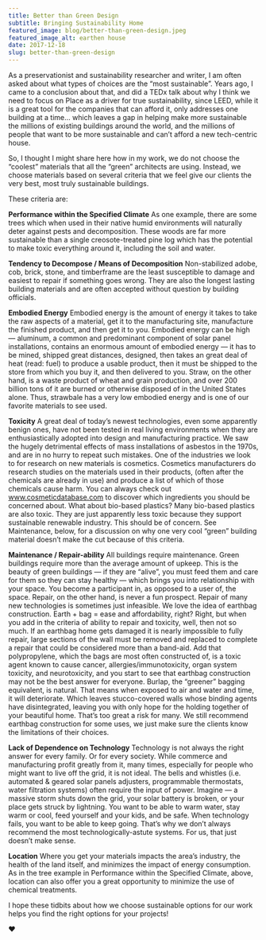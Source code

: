 ```yaml
---
title: Better than Green Design
subtitle: Bringing Sustainability Home
featured_image: blog/better-than-green-design.jpeg
featured_image_alt: earthen house
date: 2017-12-18
slug: better-than-green-design
---
```


As a preservationist and sustainability researcher and writer, I am often asked about what types of choices are the “most sustainable”. Years ago, I came to a conclusion about that, and did a TEDx talk about why I think we need to focus on Place as a driver for true sustainability, since LEED, while it is a great tool for the companies that can afford it, only addresses one building at a time… which leaves a gap in helping make more sustainable the millions of existing buildings around the world, and the millions of people that want to be more sustainable and can’t afford a new tech-centric house.

So, I thought I might share here how in my work, we do not choose the “coolest” materials that all the “green” architects are using. Instead, we choose materials based on several criteria that we feel give our clients the very best, most truly sustainable buildings.

These criteria are:

**Performance within the Specified Climate**
As one example, there are some trees which when used in their native humid environments will naturally deter against pests and decomposition. These woods are far more sustainable than a single creosote-treated pine log which has the potential to make toxic everything around it, including the soil and water.

**Tendency to Decompose / Means of Decomposition**
Non-stabilized adobe, cob, brick, stone, and timberframe are the least susceptible to damage and easiest to repair if something goes wrong. They are also the longest lasting building materials and are often accepted without question by building officials.

**Embodied Energy**
Embodied energy is the amount of energy it takes to take the raw aspects of a material, get it to the manufacturing site, manufacture the finished product, and then get it to you. Embodied energy can be high — aluminum, a common and predominant component of solar panel installations, contains an enormous amount of embodied energy — it has to be mined, shipped great distances, designed, then takes an great deal of heat (read: fuel) to produce a usable product, then it must be shipped to the store from which you buy it, and then delivered to you. Straw, on the other hand, is a waste product of wheat and grain production, and over 200 billion tons of it are burned or otherwise disposed of in the United States alone. Thus, strawbale has a very low embodied energy and is one of our favorite materials to see used.

**Toxicity**
A great deal of today’s newest technologies, even some apparently benign ones, have not been tested in real living environments when they are enthusiastically adopted into design and manufacturing practice. We saw the hugely detrimental effects of mass installations of asbestos in the 1970s, and are in no hurry to repeat such mistakes. One of the industries we look to for research on new materials is cosmetics. Cosmetics manufacturers do research studies on the materials used in their products, (often after the chemicals are already in use) and produce a list of which of those chemicals cause harm. You can always check out www.cosmeticdatabase.com to discover which ingredients you should be concerned about. What about bio-based plastics? Many bio-based plastics are also toxic. They are just apparently less toxic because they support sustainable renewable industry. This should be of concern. See Maintenance, below, for a discussion on why one very cool “green” building material doesn’t make the cut because of this criteria.

**Maintenance / Repair-ability**
All buildings require maintenance. Green buildings require more than the average amount of upkeep. This is the beauty of green buildings — if they are “alive”, you must feed them and care for them so they can stay healthy — which brings you into relationship with your space. You become a participant in, as opposed to a user of, the space. Repair, on the other hand, is never a fun prospect. Repair of many new technologies is sometimes just infeasible. We love the idea of earthbag construction. Earth + bag = ease and affordability, right? Right, but when you add in the criteria of ability to repair and toxicity, well, then not so much. If an earthbag home gets damaged it is nearly impossible to fully repair, large sections of the wall must be removed and replaced to complete a repair that could be considered more than a band-aid. Add that polypropylene, which the bags are most often constructed of, is a toxic agent known to cause cancer, allergies/immunotoxicity, organ system toxicity, and neurotoxicity, and you start to see that earthbag construction may not be the best answer for everyone. Burlap, the “greener” bagging equivalent, is natural. That means when exposed to air and water and time, it will deteriorate. Which leaves stucco-covered walls whose binding agents have disintegrated, leaving you with only hope for the holding together of your beautiful home. That’s too great a risk for many. We still recommend earthbag construction for some uses, we just make sure the clients know the limitations of their choices.

**Lack of Dependence on Technology**
Technology is not always the right answer for every family. Or for every society. While commerce and manufacturing profit greatly from it, many times, especially for people who might want to live off the grid, it is not ideal. The bells and whistles (i.e. automated & geared solar panels adjusters, programmable thermostats, water filtration systems) often require the input of power. Imagine — a massive storm shuts down the grid, your solar battery is broken, or your place gets struck by lightning. You want to be able to warm water, stay warm or cool, feed yourself and your kids, and be safe. When technology fails, you want to be able to keep going. That’s why we don’t always recommend the most technologically-astute systems. For us, that just doesn’t make sense.

**Location**
Where you get your materials impacts the area’s industry, the health of the land itself, and minimizes the impact of energy consumption. As in the tree example in Performance within the Specified Climate, above, location can also offer you a great opportunity to minimize the use of chemical treatments.

I hope these tidbits about how we choose sustainable options for our work helps you find the right options for your projects!

♥
